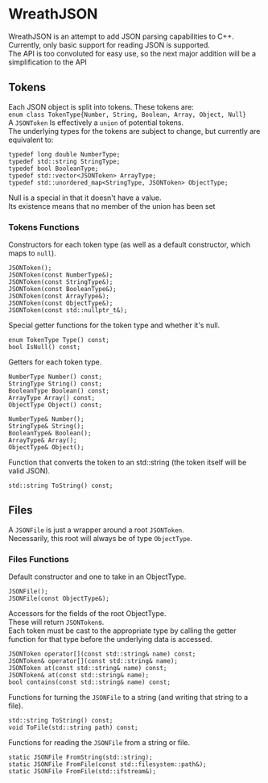 # WreathJSON

WreathJSON is an attempt to add JSON parsing capabilities to C++. Currently, only basic support for reading JSON is supported.\
The API is too convoluted for easy use, so the next major addition will be a simplification to the API

## Tokens

Each JSON object is split into tokens. These tokens are:\
```enum class TokenType{Number, String, Boolean, Array, Object, Null}```\
A ```JSONToken``` Is effectively a ```union``` of potential tokens.\
The underlying types for the tokens are subject to change, but currently are equivalent to:
```
typedef long double NumberType;
typedef std::string StringType;
typedef bool BooleanType;
typedef std::vector<JSONToken> ArrayType;
typedef std::unordered_map<StringType, JSONToken> ObjectType;
```
Null is a special in that it doesn't have a value.\
Its existence means that no member of the union has been set

### Tokens Functions

Constructors for each token type (as well as a default constructor, which maps to ```null```).
```
JSONToken();
JSONToken(const NumberType&);
JSONToken(const StringType&);
JSONToken(const BooleanType&);
JSONToken(const ArrayType&);
JSONToken(const ObjectType&);
JSONToken(const std::nullptr_t&);
```
Special getter functions for the token type and whether it's null.
```
enum TokenType Type() const;
bool IsNull() const;
```
Getters for each token type.
```
NumberType Number() const;
StringType String() const;
BooleanType Boolean() const;
ArrayType Array() const;
ObjectType Object() const;

NumberType& Number();
StringType& String();
BooleanType& Boolean();
ArrayType& Array();
ObjectType& Object();
```
Function that converts the token to an std::string (the token itself will be valid JSON).
```
std::string ToString() const;
```

## Files

A ```JSONFile``` is just a wrapper around a root ```JSONToken```.\
Necessarily, this root will always be of type ```ObjectType```.

### Files Functions
Default constructor and one to take in an ObjectType.
```
JSONFile();
JSONFile(const ObjectType&);
```
Accessors for the fields of the root ObjectType.\
These will return ```JSONToken```s.\
Each token must be cast to the appropriate type by calling the getter function for that type before the underlying data is accessed.
```
JSONToken operator[](const std::string& name) const;
JSONToken& operator[](const std::string& name);
JSONToken at(const std::string& name) const;
JSONToken& at(const std::string& name);
bool contains(const std::string& name) const;
```
Functions for turning the ```JSONFile``` to a string (and writing that string to a file).
```
std::string ToString() const;
void ToFile(std::string path) const;
```
Functions for reading the ```JSONFile``` from a string or file.
```
static JSONFile FromString(std::string);
static JSONFile FromFile(const std::filesystem::path&);
static JSONFile FromFile(std::ifstream&);
```
